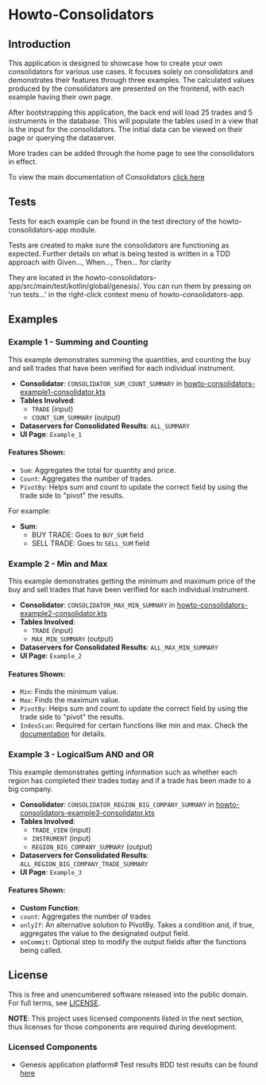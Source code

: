 # Howto-Consolidators

## Introduction
This application is designed to showcase how to create your own consolidators for various use cases. It focuses solely on consolidators and demonstrates their features through three examples.
The calculated values produced by the consolidators are presented on the frontend, with each example having their own page.

After bootstrapping this application, the back end will load 25 trades and 5 instruments in the database. This will populate the tables used in a view that is the input for the consolidators.
The initial data can be viewed on their page or querying the dataserver.

More trades can be added through the home page to see the consolidators in effect.

To view the main documentation of Consolidators [click here](https://docs.genesis.global/docs/develop/server-capabilities/real-time-aggregation-consolidator/)

## Tests
Tests for each example can be found in the test directory of the howto-consolidators-app module.

Tests are created to make sure the consolidators are functioning as expected. Further details on what is being tested is written in a TDD approach with Given..., When..., Then... for clarity

They are located in the howto-consolidators-app/src/main/test/kotlin/global/genesis/.
You can run them by pressing on 'run tests...' in the right-click context menu of howto-consolidators-app.

## Examples

### Example 1 - Summing and Counting
This example demonstrates summing the quantities, and counting the buy and sell trades that have been verified for each individual instrument.

- **Consolidator**: `CONSOLIDATOR_SUM_COUNT_SUMMARY` in [howto-consolidators-example1-consolidator.kts](server/howto-consolidators-app/src/main/genesis/scripts/howto-consolidators-example1-consolidator.kts)
- **Tables Involved**:
  - `TRADE` (input)
  - `COUNT_SUM_SUMMARY` (output)
- **Dataservers for Consolidated Results**: `ALL_SUMMARY`
- **UI Page**: `Example_1`

#### Features Shown:
- `Sum`: Aggregates the total for quantity and price.
- `Count`: Aggregates the number of trades.
- `PivotBy`: Helps sum and count to update the correct field by using the trade side to "pivot" the results.

For example:
- **Sum**:
  - BUY TRADE: Goes to `BUY_SUM` field
  - SELL TRADE: Goes to `SELL_SUM` field

### Example 2 - Min and Max
This example demonstrates getting the minimum and maximum price of the buy and sell trades that have been verified for each individual instrument.

- **Consolidator**: `CONSOLIDATOR_MAX_MIN_SUMMARY` in [howto-consolidators-example2-consolidator.kts](server/howto-consolidators-app/src/main/genesis/scripts/howto-consolidators-example2-consolidator.kts)
- **Tables Involved**:
  - `TRADE` (input)
  - `MAX_MIN_SUMMARY` (output)
- **Dataservers for Consolidated Results**: `ALL_MAX_MIN_SUMMARY`
- **UI Page**: `Example_2`

#### Features Shown:
- `Min`: Finds the minimum value.
- `Max`: Finds the maximum value.
- `PivotBy`: Helps sum and count to update the correct field by using the trade side to "pivot" the results.
- `IndexScan`: Required for certain functions like min and max. Check the [documentation](https://docs.genesis.global/docs/develop/server-capabilities/real-time-aggregation-consolidator/#indexscan) for details.

### Example 3 - LogicalSum AND and OR
This example demonstrates getting information such as whether each region has completed their trades today and if a trade has been made to a big company.

- **Consolidator**: `CONSOLIDATOR_REGION_BIG_COMPANY_SUMMARY` in [howto-consolidators-example3-consolidator.kts](server/howto-consolidators-app/src/main/genesis/scripts/howto-consolidators-example3-consolidator.kts)
- **Tables Involved**:
  - `TRADE_VIEW` (input)
  - `INSTRUMENT` (input)
  - `REGION_BIG_COMPANY_SUMMARY` (output)
- **Dataservers for Consolidated Results**: `ALL_REGION_BIG_COMPANY_TRADE_SUMMARY`
- **UI Page**: `Example_3`

#### Features Shown:
- **Custom Function**:
- `count`: Aggregates the number of trades
- `onlyIf`: An alternative solution to PivotBy. Takes a condition and, if true, aggregates the value to the designated output field.
- `onCommit`: Optional step to modify the output fields after the functions being called.

## License
This is free and unencumbered software released into the public domain. For full terms, see [LICENSE](./LICENSE).

**NOTE**: This project uses licensed components listed in the next section, thus licenses for those components are required during development.

### Licensed Components
- Genesis application platform# Test results
BDD test results can be found [here](https://genesiscommunitysuccess.github.io/howto-consolidators/test-results)
